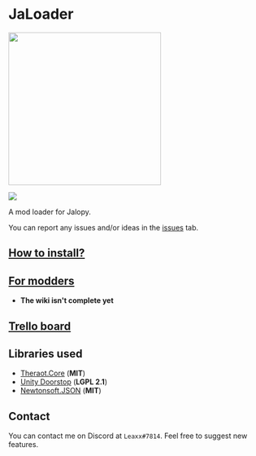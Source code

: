 # JaLoader

<img src="https://github.com/theLeaxx/JaLoader/assets/101940826/9c3148c2-9db0-4357-874d-a1ed0f929f52" width="300">


[![](https://img.shields.io/github/v/release/theLeaxx/JaLoader)](#) 

A mod loader for Jalopy.

You can report any issues and/or ideas in the [issues](https://github.com/theLeaxx/JaLoader/issues) tab.

## [How to install?](https://github.com/theLeaxx/JaLoader/wiki/Installing-JaLoader-via-JaPatcher)

## [For modders](https://github.com/theLeaxx/JaLoader/wiki)
* **The wiki isn't complete yet**

## [Trello board](https://trello.com/b/0tgj7ZGk/jaloader)

## Libraries used
* [Theraot.Core](https://github.com/theraot/Theraot/) (**MIT**)
* [Unity Doorstop](https://github.com/NeighTools/UnityDoorstop) (**LGPL 2.1**)
* [Newtonsoft.JSON](https://github.com/JamesNK/Newtonsoft.Json) (**MIT**)

## Contact
You can contact me on Discord at `Leaxx#7814`. Feel free to suggest new features.
